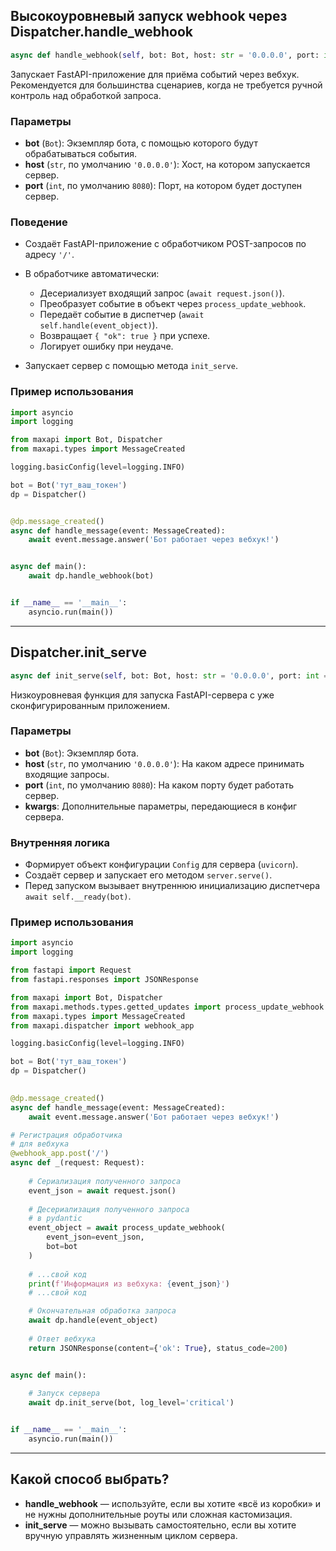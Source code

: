 ## Высокоуровневый запуск webhook через Dispatcher.handle\_webhook

```python
async def handle_webhook(self, bot: Bot, host: str = '0.0.0.0', port: int = 8080)
```

Запускает FastAPI-приложение для приёма событий через вебхук.
Рекомендуется для большинства сценариев, когда не требуется ручной контроль над обработкой запроса.

### Параметры

* **bot** (`Bot`): Экземпляр бота, с помощью которого будут обрабатываться события.
* **host** (`str`, по умолчанию `'0.0.0.0'`): Хост, на котором запускается сервер.
* **port** (`int`, по умолчанию `8080`): Порт, на котором будет доступен сервер.

### Поведение

* Создаёт FastAPI-приложение с обработчиком POST-запросов по адресу `'/'`.
* В обработчике автоматически:

  * Десериализует входящий запрос (`await request.json()`).
  * Преобразует событие в объект через `process_update_webhook`.
  * Передаёт событие в диспетчер (`await self.handle(event_object)`).
  * Возвращает `{ "ok": true }` при успехе.
  * Логирует ошибку при неудаче.
* Запускает сервер с помощью метода `init_serve`.

### Пример использования

```python
import asyncio
import logging

from maxapi import Bot, Dispatcher
from maxapi.types import MessageCreated

logging.basicConfig(level=logging.INFO)

bot = Bot('тут_ваш_токен')
dp = Dispatcher()


@dp.message_created()
async def handle_message(event: MessageCreated):
    await event.message.answer('Бот работает через вебхук!')


async def main():
    await dp.handle_webhook(bot)


if __name__ == '__main__':
    asyncio.run(main())
```

---

## Dispatcher.init\_serve

```python
async def init_serve(self, bot: Bot, host: str = '0.0.0.0', port: int = 8080, **kwargs)
```

Низкоуровневая функция для запуска FastAPI-сервера с уже сконфигурированным приложением.

### Параметры

* **bot** (`Bot`): Экземпляр бота.
* **host** (`str`, по умолчанию `'0.0.0.0'`): На каком адресе принимать входящие запросы.
* **port** (`int`, по умолчанию `8080`): На каком порту будет работать сервер.
* **kwargs**: Дополнительные параметры, передающиеся в конфиг сервера.

### Внутренняя логика

* Формирует объект конфигурации `Config` для сервера (`uvicorn`).
* Создаёт сервер и запускает его методом `server.serve()`.
* Перед запуском вызывает внутреннюю инициализацию диспетчера `await self.__ready(bot)`.

### Пример использования
```python
import asyncio
import logging

from fastapi import Request
from fastapi.responses import JSONResponse

from maxapi import Bot, Dispatcher
from maxapi.methods.types.getted_updates import process_update_webhook
from maxapi.types import MessageCreated
from maxapi.dispatcher import webhook_app

logging.basicConfig(level=logging.INFO)

bot = Bot('тут_ваш_токен')
dp = Dispatcher()

 
@dp.message_created()
async def handle_message(event: MessageCreated):
    await event.message.answer('Бот работает через вебхук!')

# Регистрация обработчика
# для вебхука
@webhook_app.post('/')
async def _(request: Request):
    
    # Сериализация полученного запроса
    event_json = await request.json()
    
    # Десериализация полученного запроса
    # в pydantic
    event_object = await process_update_webhook(
        event_json=event_json,
        bot=bot
    )
    
    # ...свой код
    print(f'Информация из вебхука: {event_json}')
    # ...свой код

    # Окончательная обработка запроса
    await dp.handle(event_object)
    
    # Ответ вебхука
    return JSONResponse(content={'ok': True}, status_code=200)


async def main():
    
    # Запуск сервера
    await dp.init_serve(bot, log_level='critical')


if __name__ == '__main__':
    asyncio.run(main())

```
---

## Какой способ выбрать?

* **handle\_webhook** — используйте, если вы хотите «всё из коробки» и не нужны дополнительные роуты или сложная кастомизация.
* **init\_serve** — можно вызывать самостоятельно, если вы хотите вручную управлять жизненным циклом сервера.
